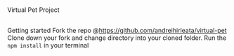 #
Virtual Pet Project

##
Getting started
Fork the repo @https://github.com/andreihirleata/virtual-pet
Clone down your fork and change directory into your cloned folder.
Run the ```npm install``` in your terminal